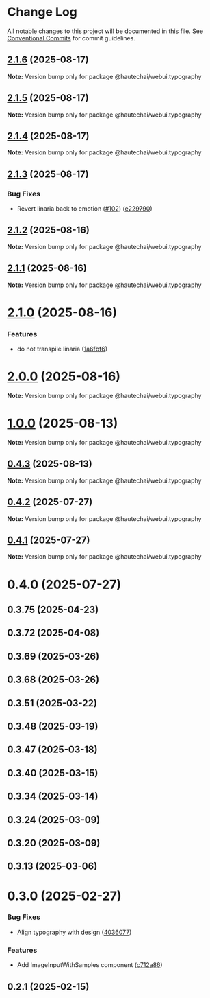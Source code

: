 # Change Log

All notable changes to this project will be documented in this file.
See [Conventional Commits](https://conventionalcommits.org) for commit guidelines.

## [2.1.6](https://github.com/HautechAI/webui/compare/@hautechai/webui.typography@2.1.5...@hautechai/webui.typography@2.1.6) (2025-08-17)

**Note:** Version bump only for package @hautechai/webui.typography

## [2.1.5](https://github.com/HautechAI/webui/compare/@hautechai/webui.typography@2.1.4...@hautechai/webui.typography@2.1.5) (2025-08-17)

**Note:** Version bump only for package @hautechai/webui.typography

## [2.1.4](https://github.com/HautechAI/webui/compare/@hautechai/webui.typography@2.1.3...@hautechai/webui.typography@2.1.4) (2025-08-17)

**Note:** Version bump only for package @hautechai/webui.typography

## [2.1.3](https://github.com/HautechAI/webui/compare/@hautechai/webui.typography@2.1.2...@hautechai/webui.typography@2.1.3) (2025-08-17)

### Bug Fixes

- Revert linaria back to emotion ([#102](https://github.com/HautechAI/webui/issues/102)) ([e229790](https://github.com/HautechAI/webui/commit/e229790dae8eba4b3037bbe41365e5a73ab7f6dc))

## [2.1.2](https://github.com/HautechAI/webui/compare/@hautechai/webui.typography@2.1.1...@hautechai/webui.typography@2.1.2) (2025-08-16)

**Note:** Version bump only for package @hautechai/webui.typography

## [2.1.1](https://github.com/HautechAI/webui/compare/@hautechai/webui.typography@2.1.0...@hautechai/webui.typography@2.1.1) (2025-08-16)

**Note:** Version bump only for package @hautechai/webui.typography

# [2.1.0](https://github.com/HautechAI/webui/compare/@hautechai/webui.typography@1.0.0...@hautechai/webui.typography@2.1.0) (2025-08-16)

### Features

- do not transpile linaria ([1a6fbf6](https://github.com/HautechAI/webui/commit/1a6fbf6353a0e5028040006b5045170cf83f1ba0))

# [2.0.0](https://github.com/HautechAI/webui/compare/@hautechai/webui.typography@1.0.0...@hautechai/webui.typography@2.0.0) (2025-08-16)

**Note:** Version bump only for package @hautechai/webui.typography

# [1.0.0](https://github.com/HautechAI/webui/compare/@hautechai/webui.typography@0.4.3...@hautechai/webui.typography@1.0.0) (2025-08-13)

**Note:** Version bump only for package @hautechai/webui.typography

## [0.4.3](https://github.com/HautechAI/webui/compare/@hautechai/webui.typography@0.4.2...@hautechai/webui.typography@0.4.3) (2025-08-13)

**Note:** Version bump only for package @hautechai/webui.typography

## [0.4.2](https://github.com/HautechAI/webui/compare/@hautechai/webui.typography@0.4.1...@hautechai/webui.typography@0.4.2) (2025-07-27)

**Note:** Version bump only for package @hautechai/webui.typography

## [0.4.1](https://github.com/HautechAI/webui/compare/@hautechai/webui.typography@0.4.0...@hautechai/webui.typography@0.4.1) (2025-07-27)

**Note:** Version bump only for package @hautechai/webui.typography

# 0.4.0 (2025-07-27)

## 0.3.75 (2025-04-23)

## 0.3.72 (2025-04-08)

## 0.3.69 (2025-03-26)

## 0.3.68 (2025-03-26)

## 0.3.51 (2025-03-22)

## 0.3.48 (2025-03-19)

## 0.3.47 (2025-03-18)

## 0.3.40 (2025-03-15)

## 0.3.34 (2025-03-14)

## 0.3.24 (2025-03-09)

## 0.3.20 (2025-03-09)

## 0.3.13 (2025-03-06)

# 0.3.0 (2025-02-27)

### Bug Fixes

- Align typography with design ([4036077](https://github.com/HautechAI/webui/commit/403607724cca6303f881d4359b9ec3f596684244))

### Features

- Add ImageInputWithSamples component ([c712a86](https://github.com/HautechAI/webui/commit/c712a868c8fbc51043a8047d5b8cdc3906935a81))

## 0.2.1 (2025-02-15)
